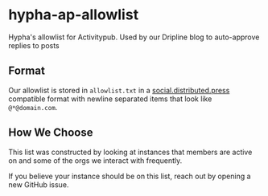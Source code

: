 # hypha-ap-allowlist
Hypha's allowlist for Activitypub. Used by our Dripline blog to auto-approve replies to posts

## Format

Our allowlist is stored in `allowlist.txt` in a [social.distributed.press](https://docs.distributed.press/social-inbox/moderation/) compatible format with newline separated items that look like `@*@domain.com`.

## How We Choose

This list was constructed by looking at instances that members are active on and some of the orgs we interact with frequently.

If you believe your instance should be on this list, reach out by opening a new GitHub issue.